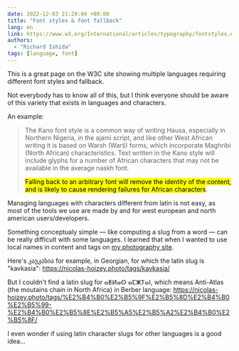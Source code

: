 ```yaml
---
date: 2022-12-03 21:29:04 +00:00
title: "Font styles & font fallback"
lang: en
link: https://www.w3.org/International/articles/typography/fontstyles.en.html
authors:
  - "Richard Ishida"
tags: [language, font]
---
```


This is a great page on the W3C site showing multiple languages requiring different font styles and fallback.

Not everybody has to know all of this, but I think everyone should be aware of this variety that exists in languages and characters.

An example:

> The Kano font style is a common way of writing Hausa, especially in Northern Nigeria, in the ajami script, and like other West African writing it is based on Warsh (Warš) forms, which incorporate Maghribi (North African) characteristics. Text written in the Kano style will include glyphs for a number of African characters that may not be available in the average naskh font.
>
> <mark>Falling back to an arbitrary font will remove the identity of the content, and is likely to cause rendering failures for African characters</mark>.

Managing languages with characters different from latin is not easy, as most of the tools we use are made by and for west european and north american users/developers.

Something conceptualy simple — like computing a slug from a word — can be really difficult with some languages. I learned that when I wanted to use local names in content and tags on [my photography site](https://nicolas-hoizey.com).

Here's კავკასია for example, in Georgian, for which the latin slug is "kavkasia": https://nicolas-hoizey.photo/tags/kavkasia/

But I couldn't find a latin slug for ⴰⵟⵍⴰⵙ ⴰⵎⵥⵢⴰⵏ, which means Anti-Atlas (the moutains chain in North Africa) in Berber language: https://nicolas-hoizey.photo/tags/%E2%B4%B0%E2%B5%9F%E2%B5%8D%E2%B4%B0%E2%B5%99-%E2%B4%B0%E2%B5%8E%E2%B5%A5%E2%B5%A2%E2%B4%B0%E2%B5%8F/

I even wonder if using latin character slugs for other languages is a good idea…
